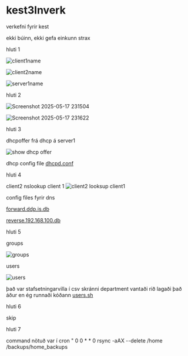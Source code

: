 # kest3lnverk
verkefni fyrir kest


ekki búinn, ekki gefa einkunn strax


hluti 1

![client1name](https://github.com/user-attachments/assets/7752c60c-7567-4e40-9d59-5c2a55f0f2ce)

![client2name](https://github.com/user-attachments/assets/4bfff0d6-41f3-4aa2-a131-639abc30f839)

![server1name](https://github.com/user-attachments/assets/ce0a5e40-ed73-461e-9759-2f1ef31eeff9)



hluti 2

![Screenshot 2025-05-17 231504](https://github.com/user-attachments/assets/e9953633-4adf-432b-a367-7832c2e54a9d)

![Screenshot 2025-05-17 231622](https://github.com/user-attachments/assets/f63b543c-edc7-4c4c-847f-b52a04acd179)


hluti 3

dhcpoffer frá dhcp á server1

![show dhcp offer](https://github.com/user-attachments/assets/db9d515d-3d46-4923-904d-d4ae5e438826)

dhcp config file [dhcpd.conf](dhcpd.conf)



hluti 4

client2 nslookup client 1
![client2 looksup client1](https://github.com/user-attachments/assets/5ae12ac8-0a76-4d93-81ea-fad4f12adc1f)

config files fyrir dns

[forward.ddp.is.db](forward.ddp.is.db)

[reverse.192.168.100.db](reverse.192.168.100.db)



hluti 5

groups

![groups](https://github.com/user-attachments/assets/116a91c9-6571-4da7-a839-bae6d8851682)

users

![users](https://github.com/user-attachments/assets/fb0e6862-91af-4518-9127-e10e81743a4a)

það var stafsetningarvilla í csv skránni department vantaði rið lagaði það áður en ég runnaði kóðann
[users.sh](users.sh)

hluti 6 

skip


hluti 7

command nötuð var í cron " 0 0 * * 0 rsync -aAX --delete /home /backups/home_backups






